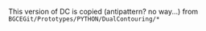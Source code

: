 This version of DC is copied (antipattern? no way...) from ```BGCEGit/Prototypes/PYTHON/DualContouring/*```